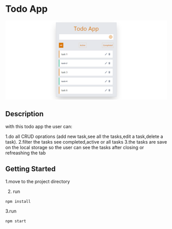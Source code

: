 # Todo App

![Home page](localhost_3000.png)

## Description

with this todo app the user can:

1.do all CRUD oprations (add new task,see all the tasks,edit a task,delete a task).
2.filter the tasks see completed,active or all tasks
3.the tasks are save on the local storage so the user can see the tasks after closing or refreashing the tab

## Getting Started

1.move to the project directory

2. run

```
npm install
```

3.run

```
npm start
```
